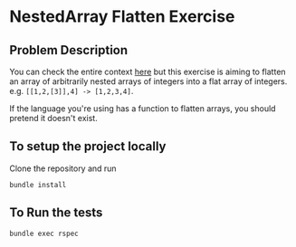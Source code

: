 # NestedArray Flatten Exercise

## Problem Description

You can check the entire context [here](https://blog.intercom.com/how-we-hire-engineers-part-1/) but this exercise is aiming to flatten an array of arbitrarily nested arrays of integers into a flat array of integers. e.g. `[[1,2,[3]],4] -> [1,2,3,4]`. 

 If the language you're using has a function to flatten arrays, you should pretend it doesn't exist.

## To setup the project locally

Clone the repository and run
```
bundle install
```

## To Run the tests
```
bundle exec rspec
```
